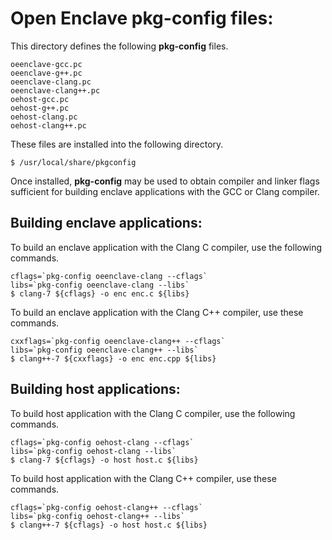 Open Enclave pkg-config files:
==============================

This directory defines the following **pkg-config** files.

```
oeenclave-gcc.pc
oeenclave-g++.pc
oeenclave-clang.pc
oeenclave-clang++.pc
oehost-gcc.pc
oehost-g++.pc
oehost-clang.pc
oehost-clang++.pc
```

These files are installed into the following directory.

```
$ /usr/local/share/pkgconfig
```

Once installed, **pkg-config** may be used to obtain compiler and linker flags 
sufficient for building enclave applications with the GCC or Clang compiler.

Building enclave applications:
------------------------------

To build an enclave application with the Clang C compiler, use the following 
commands.

```
cflags=`pkg-config oeenclave-clang --cflags`
libs=`pkg-config oeenclave-clang --libs`
$ clang-7 ${cflags} -o enc enc.c ${libs}
```

To build an enclave application with the Clang C++ compiler, use these commands.

```
cxxflags=`pkg-config oeenclave-clang++ --cflags`
libs=`pkg-config oeenclave-clang++ --libs`
$ clang++-7 ${cxxflags} -o enc enc.cpp ${libs}
```

Building host applications:
---------------------------

To build host application with the Clang C compiler, use the following 
commands.

```
cflags=`pkg-config oehost-clang --cflags`
libs=`pkg-config oehost-clang --libs`
$ clang-7 ${cflags} -o host host.c ${libs}
```

To build host application with the Clang C++ compiler, use these commands.

```
cflags=`pkg-config oehost-clang++ --cflags`
libs=`pkg-config oehost-clang++ --libs`
$ clang++-7 ${cflags} -o host host.c ${libs}
```
